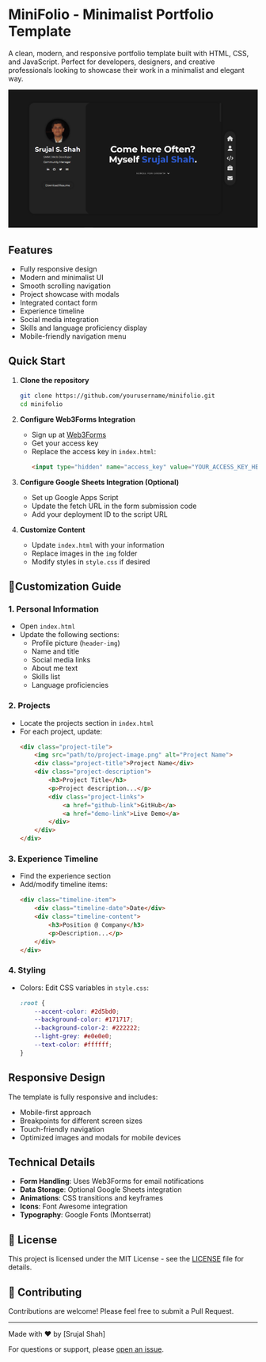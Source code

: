 # MiniFolio - Minimalist Portfolio Template

A clean, modern, and responsive portfolio template built with HTML, CSS, and JavaScript. Perfect for developers, designers, and creative professionals looking to showcase their work in a minimalist and elegant way.

![MiniFolio Preview](img/Minifolio1.png)

## Features

- Fully responsive design
- Modern and minimalist UI
- Smooth scrolling navigation
- Project showcase with modals
- Integrated contact form
- Experience timeline
- Social media integration
- Skills and language proficiency display
- Mobile-friendly navigation menu

## Quick Start

1. **Clone the repository**
   ```bash
   git clone https://github.com/yourusername/minifolio.git
   cd minifolio
   ```

2. **Configure Web3Forms Integration**
   - Sign up at [Web3Forms](https://web3forms.com/)
   - Get your access key
   - Replace the access key in `index.html`:
     ```html
     <input type="hidden" name="access_key" value="YOUR_ACCESS_KEY_HERE">
     ```

3. **Configure Google Sheets Integration (Optional)**
   - Set up Google Apps Script
   - Update the fetch URL in the form submission code
   - Add your deployment ID to the script URL

4. **Customize Content**
   - Update `index.html` with your information
   - Replace images in the `img` folder
   - Modify styles in `style.css` if desired

## 📝Customization Guide

### 1. Personal Information
- Open `index.html`
- Update the following sections:
  - Profile picture (`header-img`)
  - Name and title
  - Social media links
  - About me text
  - Skills list
  - Language proficiencies

### 2. Projects
- Locate the projects section in `index.html`
- For each project, update:
  ```html
  <div class="project-tile">
      <img src="path/to/project-image.png" alt="Project Name">
      <div class="project-title">Project Name</div>
      <div class="project-description">
          <h3>Project Title</h3>
          <p>Project description...</p>
          <div class="project-links">
              <a href="github-link">GitHub</a>
              <a href="demo-link">Live Demo</a>
          </div>
      </div>
  </div>
  ```

### 3. Experience Timeline
- Find the experience section
- Add/modify timeline items:
  ```html
  <div class="timeline-item">
      <div class="timeline-date">Date</div>
      <div class="timeline-content">
          <h3>Position @ Company</h3>
          <p>Description...</p>
      </div>
  </div>
  ```

### 4. Styling
- Colors: Edit CSS variables in `style.css`:
  ```css
  :root {
      --accent-color: #2d5bd0;
      --background-color: #171717;
      --background-color-2: #222222;
      --light-grey: #e0e0e0;
      --text-color: #ffffff;
  }
  ```

## Responsive Design

The template is fully responsive and includes:
- Mobile-first approach
- Breakpoints for different screen sizes
- Touch-friendly navigation
- Optimized images and modals for mobile devices

## Technical Details

- **Form Handling**: Uses Web3Forms for email notifications
- **Data Storage**: Optional Google Sheets integration
- **Animations**: CSS transitions and keyframes
- **Icons**: Font Awesome integration
- **Typography**: Google Fonts (Montserrat)

## 📄 License

This project is licensed under the MIT License - see the [LICENSE](LICENSE) file for details.

## 🤝 Contributing

Contributions are welcome! Please feel free to submit a Pull Request.

---

Made with ❤️ by [Srujal Shah]

For questions or support, please [open an issue](https://github.com/techking007/Srujal-s-Minifolio/issues).
